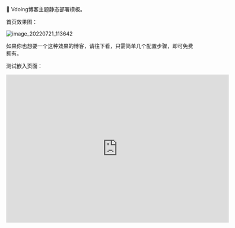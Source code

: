 📖 Vdoing博客主题静态部署模板。

首页效果图：

![image_20220721_113642](https://cdn.staticaly.com/gh/eryajf/tu/main/img/image_20220721_113642.png)

如果你也想要一个这种效果的博客，请往下看，只需简单几个配置步骤，即可免费拥有。


测试嵌入页面：

<iframe width=600 height=400 src="https://eryajf.github.io/vdoing-template/archives/" scrolling="auto" border="0" frameborder="no" framespacing="0" allowfullscreen="true"> </iframe>